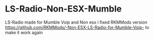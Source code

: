 # LS-Radio-Non-ESX-Mumble
LS-Radio made for Mumble Voip and Non esx i fixed RKMMods version https://github.com/RKMMods/-Non-ESX-LS-Radio-for-Mumble-Voip- to make it work again
